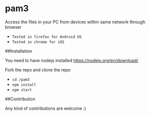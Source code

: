 # pam3

Access the files in your PC from devices within same network through browser

- `Tested in firefox for Android OS`
- `Tested in chrome for iOS`

##Installation

You need to have nodejs installed https://nodejs.org/en/download/

Fork the repo and clone the repo 
- `cd /pam3`
- `npm install`
- `npm start`

##Contribution

Any kind of contributions are welcome :)
